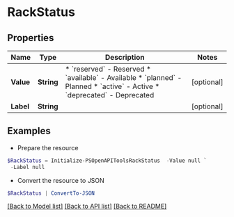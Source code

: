 # RackStatus
## Properties

Name | Type | Description | Notes
------------ | ------------- | ------------- | -------------
**Value** | **String** | * &#x60;reserved&#x60; - Reserved * &#x60;available&#x60; - Available * &#x60;planned&#x60; - Planned * &#x60;active&#x60; - Active * &#x60;deprecated&#x60; - Deprecated | [optional] 
**Label** | **String** |  | [optional] 

## Examples

- Prepare the resource
```powershell
$RackStatus = Initialize-PSOpenAPIToolsRackStatus  -Value null `
 -Label null
```

- Convert the resource to JSON
```powershell
$RackStatus | ConvertTo-JSON
```

[[Back to Model list]](../README.md#documentation-for-models) [[Back to API list]](../README.md#documentation-for-api-endpoints) [[Back to README]](../README.md)

